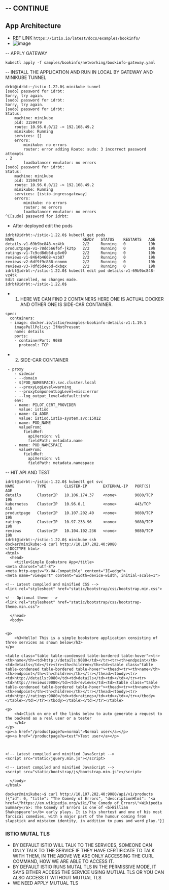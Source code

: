## -- CONTINUE 

## App Architecture
- REF LINK ``` https://istio.io/latest/docs/examples/bookinfo/ ```
- ![image](https://github.com/pavankumar0077/istio-guide/assets/40380941/87f03aac-7c18-44e6-9965-01ed86a09a54)


-- APPLY GATEWAY
```
kubectl apply -f samples/bookinfo/networking/bookinfo-gateway.yaml
```
-- INSTALL THE APPLICATION AND RUN IN LOCAL BY GATEWAY AND MINIKUBE TUNNEL
```
drbt@idrbt:~/istio-1.22.0$ minikube tunnel
[sudo] password for idrbt: 
Sorry, try again.
[sudo] password for idrbt: 
Sorry, try again.
[sudo] password for idrbt: 
Status:	
	machine: minikube
	pid: 3159479
	route: 10.96.0.0/12 -> 192.168.49.2
	minikube: Running
	services: []
    errors: 
		minikube: no errors
		router: error adding Route: sudo: 3 incorrect password attempts
, 2
		loadbalancer emulator: no errors
[sudo] password for idrbt: 
Status:	
	machine: minikube
	pid: 3159479
	route: 10.96.0.0/12 -> 192.168.49.2
	minikube: Running
	services: [istio-ingressgateway]
    errors: 
		minikube: no errors
		router: no errors
		loadbalancer emulator: no errors
^C[sudo] password for idrbt: 

```

- After deployed edit the pods

```
idrbt@idrbt:~/istio-1.22.0$ kubectl get pods
NAME                              READY   STATUS    RESTARTS   AGE
details-v1-69b9bc848-vz4tk        2/2     Running   0          19h
productpage-v1-78dd566f6f-jk2tp   2/2     Running   0          19h
ratings-v1-7c9cd8db6d-p8v69       2/2     Running   0          19h
reviews-v1-8464b4668-vzb87        2/2     Running   0          19h
reviews-v2-6df9f9c888-nnnnm       2/2     Running   0          19h
reviews-v3-7dfd5d4c6d-dxbqx       2/2     Running   0          19h
idrbt@idrbt:~/istio-1.22.0$ kubectl edit pod details-v1-69b9bc848-vz4tk
Edit cancelled, no changes made.
idrbt@idrbt:~/istio-1.22.0$
```
- 1. HERE WE CAN FIND 2 CONTAINERS HERE ONE IS ACTUAL DOCKER AND OTHER ONE IS SIDE-CAR CONTAINER.
```
spec:
  containers:
  - image: docker.io/istio/examples-bookinfo-details-v1:1.19.1
    imagePullPolicy: IfNotPresent
    name: details
    ports:
    - containerPort: 9080
      protocol: TCP
```
- 2. SIDE-CAR CONTAINER
```
 - proxy
    - sidecar
    - --domain
    - $(POD_NAMESPACE).svc.cluster.local
    - --proxyLogLevel=warning
    - --proxyComponentLogLevel=misc:error
    - --log_output_level=default:info
    env:
    - name: PILOT_CERT_PROVIDER
      value: istiod
    - name: CA_ADDR
      value: istiod.istio-system.svc:15012
    - name: POD_NAME
      valueFrom:
        fieldRef:
          apiVersion: v1
          fieldPath: metadata.name
    - name: POD_NAMESPACE
      valueFrom:
        fieldRef:
          apiVersion: v1
          fieldPath: metadata.namespace
```

-- HIT API AND TEST
```
idrbt@idrbt:~/istio-1.22.0$ kubectl get svc
NAME          TYPE        CLUSTER-IP       EXTERNAL-IP   PORT(S)    AGE
details       ClusterIP   10.106.174.37    <none>        9080/TCP   19h
kubernetes    ClusterIP   10.96.0.1        <none>        443/TCP    41h
productpage   ClusterIP   10.107.202.40    <none>        9080/TCP   19h
ratings       ClusterIP   10.97.233.96     <none>        9080/TCP   19h
reviews       ClusterIP   10.104.102.236   <none>        9080/TCP   19h
idrbt@idrbt:~/istio-1.22.0$ minikube ssh
docker@minikube:~$ curl http://10.107.202.40:9080
<!DOCTYPE html>
<html>
  <head>
    <title>Simple Bookstore App</title>
<meta charset="utf-8">
<meta http-equiv="X-UA-Compatible" content="IE=edge">
<meta name="viewport" content="width=device-width, initial-scale=1">

<!-- Latest compiled and minified CSS -->
<link rel="stylesheet" href="static/bootstrap/css/bootstrap.min.css">

<!-- Optional theme -->
<link rel="stylesheet" href="static/bootstrap/css/bootstrap-theme.min.css">

  </head>
  <body>
    
    
<p>
    <h3>Hello! This is a simple bookstore application consisting of three services as shown below</h3>
</p>

<table class="table table-condensed table-bordered table-hover"><tr><th>name</th><td>http://details:9080</td></tr><tr><th>endpoint</th><td>details</td></tr><tr><th>children</th><td><table class="table table-condensed table-bordered table-hover"><thead><tr><th>name</th><th>endpoint</th><th>children</th></tr></thead><tbody><tr><td>http://details:9080</td><td>details</td><td></td></tr><tr><td>http://reviews:9080</td><td>reviews</td><td><table class="table table-condensed table-bordered table-hover"><thead><tr><th>name</th><th>endpoint</th><th>children</th></tr></thead><tbody><tr><td>http://ratings:9080</td><td>ratings</td><td></td></tr></tbody></table></td></tr></tbody></table></td></tr></table>

<p>
    <h4>Click on one of the links below to auto generate a request to the backend as a real user or a tester
    </h4>
</p>
<p><a href="/productpage?u=normal">Normal user</a></p>
<p><a href="/productpage?u=test">Test user</a></p>


    
<!-- Latest compiled and minified JavaScript -->
<script src="static/jquery.min.js"></script>

<!-- Latest compiled and minified JavaScript -->
<script src="static/bootstrap/js/bootstrap.min.js"></script>

  </body>
</html>

docker@minikube:~$ curl http://10.107.202.40:9080/api/v1/products
[{"id": 0, "title": "The Comedy of Errors", "descriptionHtml": "<a href=\"https://en.wikipedia.org/wiki/The_Comedy_of_Errors\">Wikipedia Summary</a>: The Comedy of Errors is one of <b>William Shakespeare's</b> early plays. It is his shortest and one of his most farcical comedies, with a major part of the humour coming from slapstick and mistaken identity, in addition to puns and word play."}]
```

### ISTIO MUTAL TLS
- BY DEFAULT ISTIO WILL TALK TO THE SERVICES, SOMEONE CAN ONLY TALK TO THE SERVICE IF THEY HAVE CERTIFICATE TO TALK WITH THEM, IN THE ABOVE WE ARE ONLY ACCESSING THE CURL COMMAND, HOW WE ARE ABLE TO ACCESS IT.
- BY DEFAULT ISTIO RUNS MUTAL TLS IN THE PERMISSIVE MODE, IT SAYS EITHER ACCESS THE SERVICE USING MUTUAL TLS OR YOU CAN ALSO ACCESS IT WITHOUT MUTUAL TLS
- WE NEED APPLY MUTUAL TLS
```

```
